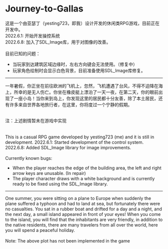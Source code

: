 # Journey-to-Gallas
这是一个由亚瑟丁（yesting723，即我）设计开发的休闲类RPG游戏，目前正在开发中。<br />
2022.6.1: 开始开发操控系统<br />
2022.6.8: 加入了SDL_Image库，用于对图像的改善。<br /><br />
目前已知的问题：<br />
- 当玩家到达建筑区域边缘时，左右方向键会无法使用。（修复中）
- 玩家角色绘制时会显示白色背景，目前准备使用SDL_Image库修复。
- ---
一年暑假，你正坐在前往欧洲的飞机上，忽然，飞机遭遇了台风，不得不迫降在海上，所幸的是无人伤亡。你坐在橡皮艇上漂泊了一天一夜，在第二天，你的眼前出现了一座小岛！当你来到岛上，你发现这里的居民都十分友善，除了本土居民，还有许多来自世界各地旅行者，在这里，你将度过一个宁静的假期。<br /><br />

注：上述剧情暂未在游戏中实现<br />
<br /><br />
This is a casual RPG game developed by yesting723 (me) and it is still in development.
2022.6.1: Started development of the control system.
2022.6.8: Added SDL_Image library for image improvements.<br /><br />
Currently known bugs:
- When the player reaches the edge of the building area, the left and right arrow keys are unusable. (In repair)
- The player character draws with a white background and is currently ready to be fixed using the SDL_Image library.
- ---
One summer, you were sitting on a plane to Europe when suddenly the plane suffered a typhoon and had to land at sea, but fortunately there were no casualties. You sat in a rubber boat and drifted for a day and a night, and the next day, a small island appeared in front of your eyes! When you come to the island, you will find that the inhabitants are very friendly, in addition to the native residents, there are many travelers from all over the world, here you will spend a peaceful holiday.
<br /><br />
Note: The above plot has not been implemented in the game
<br /><br /><br />
